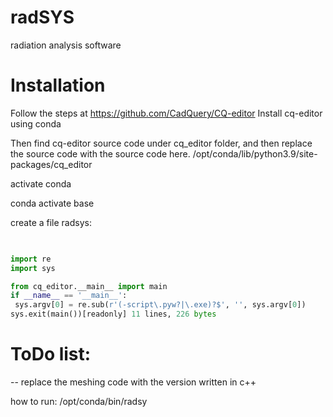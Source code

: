 # radSYS
radiation analysis software
# Installation

Follow the steps at https://github.com/CadQuery/CQ-editor
Install cq-editor using conda

Then find cq-editor source code under cq_editor folder, and then replace 
the source code with the source code here.
/opt/conda/lib/python3.9/site-packages/cq_editor

activate conda

conda activate base

create a file radsys:

```python
 

import re
import sys

from cq_editor.__main__ import main
if __name__ == '__main__':
 sys.argv[0] = re.sub(r'(-script\.pyw?|\.exe)?$', '', sys.argv[0])
sys.exit(main())[readonly] 11 lines, 226 bytes
```

# ToDo list:

-- replace the meshing code with the version written in c++

how to run:
/opt/conda/bin/radsy
